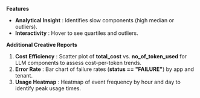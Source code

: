 
**Features**

* **Analytical Insight** : Identifies slow components (high median or outliers).
* **Interactivity** : Hover to see quartiles and outliers.

**Additional Creative Reports**

1. **Cost Efficiency** : Scatter plot of **total_cost** vs. **no_of_token_used** for LLM components to assess cost-per-token trends.
2. **Error Rate** : Bar chart of failure rates (**status == "FAILURE"**) by app and tenant.
3. **Usage Heatmap** : Heatmap of event frequency by hour and day to identify peak usage times.
